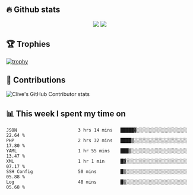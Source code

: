 ## &#128293; Github stats

<!-- GitHub Readme Streak Stats - https://github.com/DenverCoder1/github-readme-streak-stats -->
<p align="center">

<picture>
  <source 
    srcset="https://github-readme-stats.vercel.app/api?username=clivewalkden&count_private=true&show_icons=true&theme=darcula"
    media="(prefers-color-scheme: dark)"
  />
  <source
    srcset="https://github-readme-stats.vercel.app/api?username=clivewalkden&count_private=true&show_icons=true&theme=calm"
    media="(prefers-color-scheme: light), (prefers-color-scheme: no-preference)"
  />
  <img src="https://github-readme-stats.vercel.app/api?username=clivewalkden&count_private=true&show_icons=true&theme=darcula" />
</picture>

<a href="https://git.io/streak-stats" target="_blank">
  <img src="http://github-readme-streak-stats.herokuapp.com?user=clivewalkden&theme=darcula&date_format=j%20M%5B%20Y%5D" />
</a>

</p>

## &#127942; Trophies
[![trophy](https://github-profile-trophy.vercel.app/?username=clivewalkden&theme=onedark)](https://github.com/clivewalkden/github-profile-trophy)

## &#129309; Contributions
![Clive's GitHub Contributor stats](https://github-contributor-stats.vercel.app/api?username=clivewalkden)

## &#128202; This week I spent my time on
<!--START_SECTION:waka-->

```text
JSON                       3 hrs 14 mins   █████▓░░░░░░░░░░░░░░░░░░░   22.64 %
PHP                        2 hrs 32 mins   ████▒░░░░░░░░░░░░░░░░░░░░   17.80 %
YAML                       1 hr 55 mins    ███▒░░░░░░░░░░░░░░░░░░░░░   13.47 %
XML                        1 hr 1 min      █▓░░░░░░░░░░░░░░░░░░░░░░░   07.17 %
SSH Config                 50 mins         █▒░░░░░░░░░░░░░░░░░░░░░░░   05.88 %
Log                        48 mins         █▒░░░░░░░░░░░░░░░░░░░░░░░   05.68 %
```

<!--END_SECTION:waka-->
